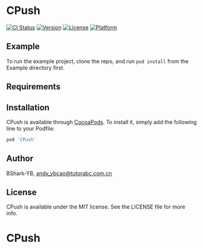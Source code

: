 # CPush

[![CI Status](https://img.shields.io/travis/BShark-YB/CPush.svg?style=flat)](https://travis-ci.org/BShark-YB/CPush)
[![Version](https://img.shields.io/cocoapods/v/CPush.svg?style=flat)](https://cocoapods.org/pods/CPush)
[![License](https://img.shields.io/cocoapods/l/CPush.svg?style=flat)](https://cocoapods.org/pods/CPush)
[![Platform](https://img.shields.io/cocoapods/p/CPush.svg?style=flat)](https://cocoapods.org/pods/CPush)

## Example

To run the example project, clone the repo, and run `pod install` from the Example directory first.

## Requirements

## Installation

CPush is available through [CocoaPods](https://cocoapods.org). To install
it, simply add the following line to your Podfile:

```ruby
pod 'CPush'
```

## Author

BShark-YB, andy_ybcao@tutorabc.com.cn

## License

CPush is available under the MIT license. See the LICENSE file for more info.
# CPush
# 
